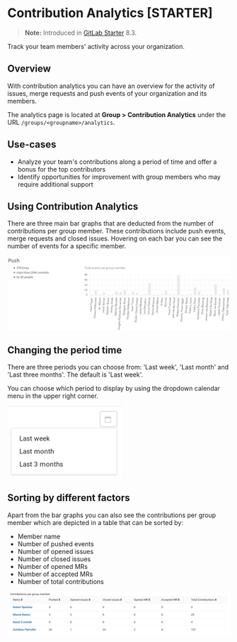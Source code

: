 # Contribution Analytics **[STARTER]**

>**Note:**
Introduced in [GitLab Starter][ee] 8.3.

Track your team members' activity across your organization.

## Overview

With contribution analytics you can have an overview for the activity of
issues, merge requests and push events of your organization and its members.

The analytics page is located at **Group > Contribution Analytics**
under the URL `/groups/<groupname>/analytics`.

## Use-cases

- Analyze your team's contributions along a period of time and offer a bonus
  for the top contributors
- Identify opportunities for improvement with group members who may require additional support 

## Using Contribution Analytics

There are three main bar graphs that are deducted from the number of
contributions per group member. These contributions include push events, merge
requests and closed issues. Hovering on each bar you can see the number of
events for a specific member.

![Contribution analytics bar graphs](img/group_stats_graph.png)

## Changing the period time

There are three periods you can choose from: 'Last week', 'Last month' and
'Last three months'. The default is 'Last week'.

You can choose which period to display by using the dropdown calendar menu in
the upper right corner.

![Contribution analytics choose period](img/group_stats_cal.png)

## Sorting by different factors

Apart from the bar graphs you can also see the contributions per group member
which are depicted in a table that can be sorted by:

* Member name
* Number of pushed events
* Number of opened issues
* Number of closed issues
* Number of opened MRs
* Number of accepted MRs
* Number of total contributions

![Contribution analytics contributions table](img/group_stats_table.png)

[ee]: https://about.gitlab.com/products/

